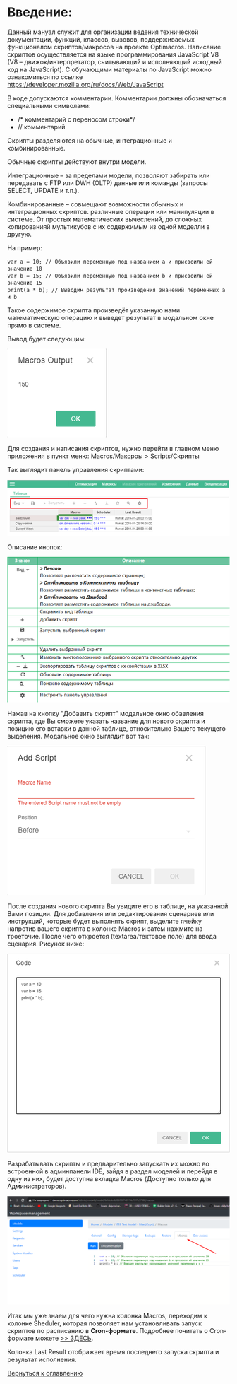 # Введение:

Данный мануал служит для организации ведения технической документации, функций, классов, вызовов, поддерживаемых
 функционалом скриптов/макросов на проекте Optimacros. Написание скриптов осуществляется на языке программирования
  JavaScript V8 (V8 – движок/интерпретатор, считывающий и исполняющий исходный код на JavaScript). С обучающими 
  материалы по JavaScript можно ознакомиться по ссылке https://developer.mozilla.org/ru/docs/Web/JavaScript
  
  В коде допускаются комментарии. Комментарии должны обозначаться специальными символами:
  -	/* комментарий с переносом 
  строки*/
  -	// комментарий 

  
  Скрипты разделяются на обычные, интеграционные и комбинированные. 
  
  Обычные скрипты действуют внутри модели. 
  
  Интеграционные – за пределами модели, позволяют забирать или передавать с FTP или DWH (OLTP) данные или команды 
  (запросы SELECT, UPDATE и т.п.).
   
  Комбинированные – совмещают возможности обычных и интеграционных скриптов. различные 
  операции или манипуляции в системе. От 
  простых математических вычеслений, до сложных копированияй мультикубов с их содержимым из одной моделли в другую. 
  
  На пример:
```
var a = 10; // Объявили переменную под названием a и присвоили ей значение 10
var b = 15; // Объявили переменную под названием b и присвоили ей значение 15
print(a * b); // Выводим результат произведения значений переменных a и b
```

Такое содержимое скрипта произведёт указанную нами математическую операцию и выведет результат в модальном окне прямо в
 системе.

Вывод будет следующим:

![](./pictures/contentExample.png)

Для создания и написания скриптов, нужно перейти в главном меню приложения в пункт меню: 
Macros/Максроы > Scripts/Скрипты

Так выглядит панель управления скриптами:


![](./pictures/toolbarOfScripts.png)

Описание кнопок:

![](./pictures/manualButtons.png)

Нажав на кнопку "Добавить скрипт" модальное окно обавления скрипта, где Вы сможете указать название для нового скрипта и
позицию его вставки в данной таблице, относительно Вашего текущего выделения. Модальное окно выглядит вот так:

![](./pictures/modalAddScript.png)

После создания нового скрипта Вы увидите его в таблице, на указанной Вами позиции. Для добавления или редактирования
 сценариев или инструкций, которые будет выполнять скрипт, выделите ячейку напротив вашего скрипта в колонке Macros и
 затем нажмите на троеточие. После чего откроется (textarea/тектовое поле) для ввода сценария. Рисунок ниже:
 
 ![](./pictures/scriptTextarea.png)
 
Разрабатывать скрипты и предварительно запускать их можно во встроенной в админпанели IDE, зайдя в раздел моделей и
 перейдя в одну из них, будет доступна вкладка Macros (Доступно только для Администраторов).
 
 ![](./pictures/macrosTab.png)
 
 Итак мы уже знаем для чего нужна колонка Macros, переходим к колонке Sheduler, которая позволяет нам установливать 
 запуск скриптов по расписанию в **Cron-формате**. Подробнее почитать о Cron-формате можете [>> ЗДЕСЬ](cronFormat.md). 
 
 Колонка Last Result отображает время последнего запуска скрипта и результат исполнения.


[Вернуться к оглавлению](index.md)